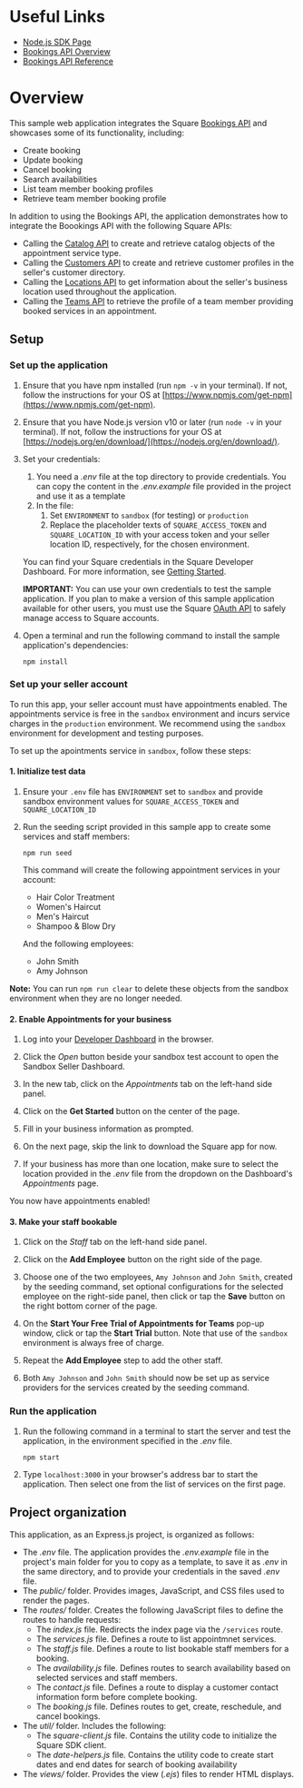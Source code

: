 # Useful Links

* [Node.js SDK Page](https://developer.squareup.com/docs/sdks/nodejs)
* [Bookings API Overview](https://developer.squareup.com/docs/bookings-api/what-it-is)
* [Bookings API Reference](https://developer.squareup.com/reference/square/bookings-api)

# Overview

This sample web application integrates the Square [Bookings API](https://developer.squareup.com/reference/square/bookings-api) and showcases some of its functionality, including:

* Create booking
* Update booking
* Cancel booking
* Search availabilities
* List team member booking profiles
* Retrieve team member booking profile

In addition to using the Bookings API, the application demonstrates how to integrate the Boookings API with the following Square APIs:

* Calling the [Catalog API](https://developer.squareup.com/reference/square/catalog-api) to create and retrieve catalog objects of the appointment service type.
* Calling the [Customers API](https://developer.squareup.com/reference/square/customers-api) to create and retrieve customer profiles in the seller's customer directory.
* Calling the [Locations API](https://developer.squareup.com/reference/square/locations-api) to get information about the seller's business location used throughout the application.
* Calling the [Teams API](https://developer.squareup.com/reference/square/team-api) to retrieve the profile of a team member providing booked services in an appointment.

## Setup

### Set up the application

1. Ensure that you have npm installed (run `npm -v` in your terminal). If not, follow the instructions for your OS at [https://www.npmjs.com/get-npm](https://www.npmjs.com/get-npm).

2. Ensure that you have Node.js version v10 or later (run `node -v` in your terminal). If not, follow the instructions for your OS at [https://nodejs.org/en/download/](https://nodejs.org/en/download/).

3. Set your credentials:
    1. You need a *.env* file at the top directory to provide credentials. You can copy the content in the *.env.example* file provided in the project and use it as a template
    2. In the file:
        1. Set `ENVIRONMENT` to `sandbox` (for testing) or `production`
        2. Replace the placeholder texts of `SQUARE_ACCESS_TOKEN` and `SQUARE_LOCATION_ID` with your access token and your seller location ID, respectively, for the chosen environment.

    You can find your Square credentials in the Square Developer Dashboard. For more information, see [Getting Started](https://developer.squareup.com/docs/get-started#step-2-create-an-application).

    **IMPORTANT:** You can use your own credentials to test the sample application. If you plan to make a version of this sample application available for other users, you must use the Square [OAuth API](https://developer.squareup.com/docs/oauth-api/overview) to safely manage access to Square accounts.

4. Open a terminal and run the following command to install the sample application's dependencies:

   `npm install`

### Set up your seller account

To run this app, your seller account must have appointments enabled. The appointments service is free in the `sandbox` environment and incurs service charges in the `production` environment. We recommend using the `sandbox` environment for development and testing purposes.

To set up the apointments service in `sandbox`, follow these steps:

#### 1. Initialize test data

1. Ensure your `.env` file has `ENVIRONMENT` set to `sandbox` and provide sandbox environment values for `SQUARE_ACCESS_TOKEN` and `SQUARE_LOCATION_ID`

1. Run the seeding script provided in this sample app to create some services and staff members:
  
   `npm run seed`

   This command will create the following appointment services in your account:
   * Hair Color Treatment
   * Women's Haircut
   * Men's Haircut
   * Shampoo & Blow Dry

   And the following employees:
   * John Smith
   * Amy Johnson

**Note:** You can run `npm run clear` to delete these objects from the sandbox environment when they are no longer needed.  

#### 2. Enable Appointments for your business

1. Log into your [Developer Dashboard](https://developer.squareup.com/apps) in the browser.

1. Click the *Open* button beside your sandbox test account to open the Sandbox Seller Dashboard.

1. In the new tab, click on the *Appointments* tab on the left-hand side panel.

1. Click on the **Get Started** button on the center of the page.

1. Fill in your business information as prompted.

1. On the next page, skip the link to download the Square app for now.

1. If your business has more than one location, make sure to select the location provided in the *.env* file from the dropdown on the Dashboard's *Appointments* page.

You now have appointments enabled!

#### 3. Make your staff bookable

1. Click on the *Staff* tab on the left-hand side panel.

1. Click on the **Add Employee** button on the right side of the page.

1. Choose one of the two employees, `Amy Johnson` and `John Smith`, created by the seeding command, set optional configurations for the selected employee on the right-side panel, then click or tap the **Save** button on the right bottom corner of the page.

1. On the **Start Your Free Trial of Appointments for Teams** pop-up window, click or tap the **Start Trial** button. Note that use of the `sandbox` environment is always free of charge.

1. Repeat the **Add Employee** step to add the other staff.

1. Both `Amy Johnson` and `John Smith` should now be set up as service providers for the services created by the seeding command.

### Run the application

1. Run the following command in a terminal to start the server and test the application, in the environment specified in  the *.env* file.

   `npm start`

1. Type `localhost:3000` in your browser's address bar to start the application. Then select one from the list of services on the first page.

## Project organization

This application, as an Express.js project, is organized as follows:

* The *.env* file. The application provides the *.env.example* file in the project's main folder for you to copy as a template, to save it as *.env* in the same directory, and to provide your credentials in the saved *.env* file.
* The *public/* folder. Provides images, JavaScript, and CSS files used to render the pages.
* The *routes/* folder. Creates the following JavaScript files to define the routes to handle requests:
  * The *index.js* file. Redirects the index page via the `/services` route.
  * The *services.js* file. Defines a route to list appointmnet services.
  * The *staff.js* file. Defines a route to list bookable staff members for a booking.
  * The *availability.js* file. Defines routes to search availability based on selected services and staff members.
  * The *contact.js* file. Defines a route to display a customer contact information form before complete booking.
  * The *booking.js* file. Defines routes to get, create, reschedule, and cancel bookings.
* The *util/* folder. Includes the following:
  * The *square-client.js* file. Contains the utility code to initialize the Square SDK client.
  * The *date-helpers.js* file. Contains the utility code to create start dates and end dates for search of booking availability
* The *views/* folder. Provides the view (*.ejs*) files to render HTML displays.
